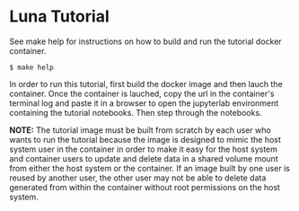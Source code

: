 Luna Tutorial
=============
See make help for instructions on how to build and run the tutorial docker container. 

```
$ make help
```

In order to run this tutorial, first build the docker image and then lauch the container. Once the container is lauched, copy the url in the container's terminal log and paste it in a browser to open the jupyterlab environment containing the tutorial notebooks. Then step through the notebooks. 

**NOTE:** The tutorial image must be built from scratch by each user who wants to run the tutorial because the image is designed to mimic the host system user in the container in order to make it easy for the host system and container users to update and delete data in a shared volume mount from either the host system or the container. If an image built by one user is reused by another user, the other user may not be able to delete data generated from within the container without root permissions on the host system.  


